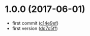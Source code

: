 <a name="1.0.0"></a>
# 1.0.0 (2017-06-01)

* first commit ([c14e9ef](https://github.com/gabliam/graphql/commit/c14e9ef))
* first version ([dd7c5ff](https://github.com/gabliam/graphql/commit/dd7c5ff))




